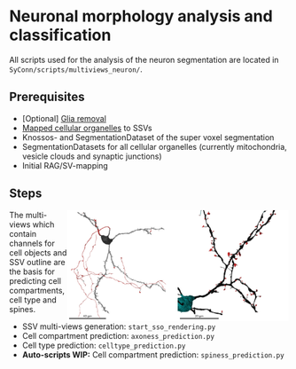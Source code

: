 # Neuronal morphology analysis and classification
All scripts used for the analysis of the neuron segmentation are located in `SyConn/scripts/multiviews_neuron/`.

## Prerequisites
* \[Optional\] [Glia removal](glia_removal.md)
* [Mapped cellular organelles](object_mapping.md) to SSVs
* Knossos- and SegmentationDataset of the super voxel segmentation
* SegmentationDatasets for all cellular organelles (currently mitochondria, vesicle clouds and synaptic junctions)
* Initial RAG/SV-mapping

## Steps
<img align="right" width="200" height="200" src="images/spine_semseg_3D_7141_6013_4838_28479489_spiness_k5_2views.png">

<img align="right" width="200" height="200" src="images/axoness_3D_2855_4896_4617_28985344.002.png">
The multi-views which contain channels for cell objects and SSV outline
 are the basis for predicting cell compartments, cell type and spines.

* SSV multi-views generation: `start_sso_rendering.py`
* Cell compartment prediction: `axoness_prediction.py`
* Cell type prediction: `celltype_prediction.py`
* **Auto-scripts WIP:** Cell compartment prediction: `spiness_prediction.py`
